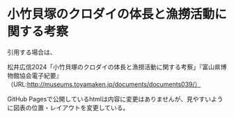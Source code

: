 # 小竹貝塚のクロダイの体長と漁撈活動に関する考察
引用する場合は、

松井広信2024「小竹貝塚のクロダイの体長と漁撈活動に関する考察」『富山県博物館協会電子紀要』（URL:http://museums.toyamaken.jp/documents/documents039/）

GitHub Pagesで公開しているhtmlは内容に変更はありませんが、見やすいように図表の位置・レイアウトを変更している。
